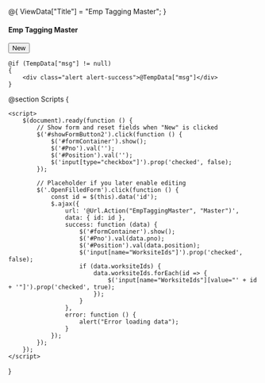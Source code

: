 @{
    ViewData["Title"] = "Emp Tagging Master";
}

<!-- Page Header with "New" button -->
<div class="card rounded-9 mt-3">
    <div class="row align-items-center form-group">
        <div class="col-md-9">
            <h4>Emp Tagging Master</h4>
        </div>
        <div class="col-md-3 mb-2 text-end">
            <button id="showFormButton2" class="btn btn-primary">New</button>
        </div>
    </div>

    @if (TempData["msg"] != null)
    {
        <div class="alert alert-success">@TempData["msg"]</div>
    }
</div>

<!-- Form Container (Hidden by Default) -->
<div id="formContainer" style="display:none;">
    <form asp-action="EmpTaggingMaster" asp-controller="Master" method="post">
        @Html.AntiForgeryToken()

        <div class="card mt-3">
            <div class="card-header">Tag Employee Position</div>
            <div class="card-body">

                <div class="row">
                    <!-- PNO Dropdown -->
                    <div class="col-md-4">
                        <label for="Pno">PNO</label>
                        <select class="form-control" name="Pno" id="Pno" required>
                            <option value="">-- Select PNO --</option>
                            @foreach (var pno in ViewBag.PnoList as List<SelectListItem>)
                            {
                                <option value="@pno.Value">@pno.Text</option>
                            }
                        </select>
                    </div>

                    <!-- Position TextBox -->
                    <div class="col-md-4">
                        <label for="Position">Position</label>
                        <input type="number" name="Position" id="Position" class="form-control" required />
                    </div>

                    <!-- Worksite Checkboxes -->
                    <div class="col-md-4">
                        <label>Worksites</label>
                        <div class="border p-2" style="max-height: 200px; overflow-y: auto;">
                            @foreach (var ws in ViewBag.WorksiteList as List<SelectListItem>)
                            {
                                <div class="form-check">
                                    <input type="checkbox" class="form-check-input" name="WorksiteIds" value="@ws.Value" />
                                    <label class="form-check-label">@ws.Text</label>
                                </div>
                            }
                        </div>
                    </div>
                </div>

                <div class="text-center mt-3">
                    <button type="submit" class="btn btn-success">Submit</button>
                </div>

            </div>
        </div>
    </form>
</div>

<!-- Scripts -->
@section Scripts {
    <script src="https://cdnjs.cloudflare.com/ajax/libs/jquery/3.7.1/jquery.min.js"></script>

    <script>
        $(document).ready(function () {
            // Show form and reset fields when "New" is clicked
            $('#showFormButton2').click(function () {
                $('#formContainer').show();
                $('#Pno').val('');
                $('#Position').val('');
                $('input[type="checkbox"]').prop('checked', false);
            });

            // Placeholder if you later enable editing
            $('.OpenFilledForm').click(function () {
                const id = $(this).data('id');
                $.ajax({
                    url: '@Url.Action("EmpTaggingMaster", "Master")',
                    data: { id: id },
                    success: function (data) {
                        $('#formContainer').show();
                        $('#Pno').val(data.pno);
                        $('#Position').val(data.position);
                        $('input[name="WorksiteIds"]').prop('checked', false);
                        if (data.worksiteIds) {
                            data.worksiteIds.forEach(id => {
                                $('input[name="WorksiteIds"][value="' + id + '"]').prop('checked', true);
                            });
                        }
                    },
                    error: function () {
                        alert("Error loading data");
                    }
                });
            });
        });
    </script>
}
